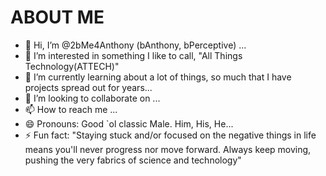 # ABOUT ME

- 👋 Hi, I’m @2bMe4Anthony (bAnthony, bPerceptive) ... <todo>
- 👀 I’m interested in something I like to call, "All Things Technology(ATTECH)"
- 🌱 I’m currently learning about a lot of things, so much that I have projects spread out for years...
- 💞️ I’m looking to collaborate on ... <todo>
- 📫 How to reach me ... <todo>
- 😄 Pronouns: Good `ol classic Male. Him, His, He...
- ⚡ Fun fact: "Staying stuck and/or focused on the negative things in life means you'll never progress nor move forward. Always keep moving, pushing the very fabrics of science and technology"

<!---
2bMe4Anthony/2bMe4Anthony is a ✨ special ✨ repository because its `README.md` (this file) appears on your GitHub profile.
You can click the Preview link to take a look at your changes.
--->
